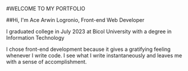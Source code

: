 #WELCOME TO MY PORTFOLIO

##Hi, I'm Ace Arwin Logronio, Front-end Web Developer

I graduated college in July 2023 at Bicol University with a degree in Information Technology

I chose front-end development because it gives a gratifying feeling whenever I write code. I see what I write instantaneously and leaves me with a sense of accomplishment.
